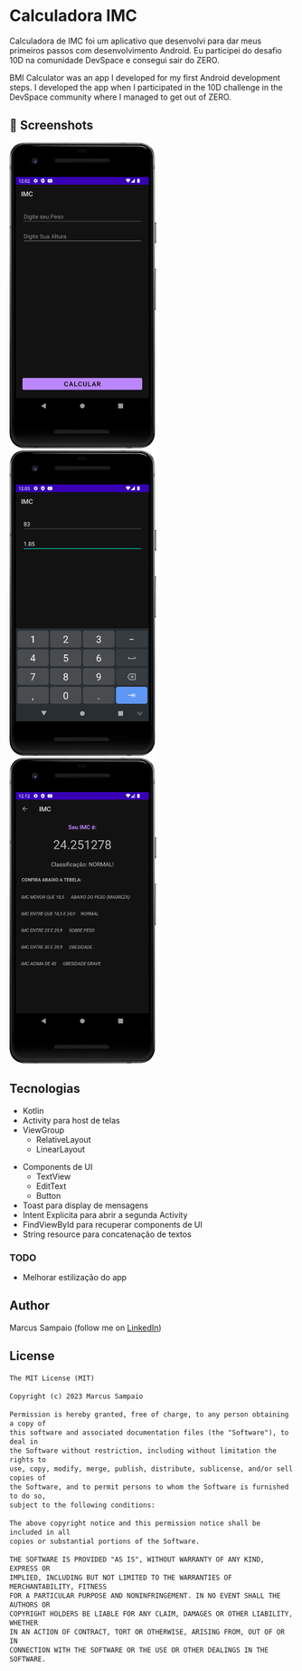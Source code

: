 # Calculadora IMC
Calculadora de IMC foi um aplicativo que desenvolvi para dar meus primeiros passos com desenvolvimento Android. Eu participei do desafio 10D na comunidade DevSpace e consegui sair do ZERO.

BMI Calculator was an app I developed for my first Android development steps. I developed the app when I participated in the 10D challenge in the DevSpace community where I managed to get out of ZERO.



## :camera_flash: Screenshots
<!-- You can add more screenshots here if you like -->
<img src="/result/Img1.png" width="260">&emsp;<img src="/result/Img2.png" width="260">&emsp;<img src="/result/Img3.png" width="260">

## Tecnologias
* Kotlin
* Activity para host de telas
* ViewGroup
    * RelativeLayout
    * LinearLayout
- Components de UI
    - TextView
    - EditText
    - Button
- Toast para display de mensagens
- Intent Explicita para abrir a segunda Activity
- FindViewById para recuperar components de UI
- String resource para concatenação de textos


### TODO
- Melhorar estilização do app

## Author
Marcus Sampaio (follow me on [LinkedIn](https://www.linkedin.com/in/marcus-sampaio-3b893824a/))

## License
```
The MIT License (MIT)

Copyright (c) 2023 Marcus Sampaio

Permission is hereby granted, free of charge, to any person obtaining a copy of
this software and associated documentation files (the "Software"), to deal in
the Software without restriction, including without limitation the rights to
use, copy, modify, merge, publish, distribute, sublicense, and/or sell copies of
the Software, and to permit persons to whom the Software is furnished to do so,
subject to the following conditions:

The above copyright notice and this permission notice shall be included in all
copies or substantial portions of the Software.

THE SOFTWARE IS PROVIDED "AS IS", WITHOUT WARRANTY OF ANY KIND, EXPRESS OR
IMPLIED, INCLUDING BUT NOT LIMITED TO THE WARRANTIES OF MERCHANTABILITY, FITNESS
FOR A PARTICULAR PURPOSE AND NONINFRINGEMENT. IN NO EVENT SHALL THE AUTHORS OR
COPYRIGHT HOLDERS BE LIABLE FOR ANY CLAIM, DAMAGES OR OTHER LIABILITY, WHETHER
IN AN ACTION OF CONTRACT, TORT OR OTHERWISE, ARISING FROM, OUT OF OR IN
CONNECTION WITH THE SOFTWARE OR THE USE OR OTHER DEALINGS IN THE SOFTWARE.
```
